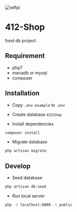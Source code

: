 ![wtfpl](http://www.wtfpl.net/wp-content/uploads/2012/12/wtfpl-badge-1.png)
# 412-Shop
fund db project

## Requirement

* php7
* mariadb or mysql
* composer

## Installation

- Copy `.env.example` to `.env`

- Create database `412shop`

- Install dependencies

```bash
composer install
```

- Migrate database

```bash
php artisan migrate
```

## Develop

- Seed database

```bash
php artisan db:seed
```

- Run local server

```bash
php -S localhost:8000 -t public
```
